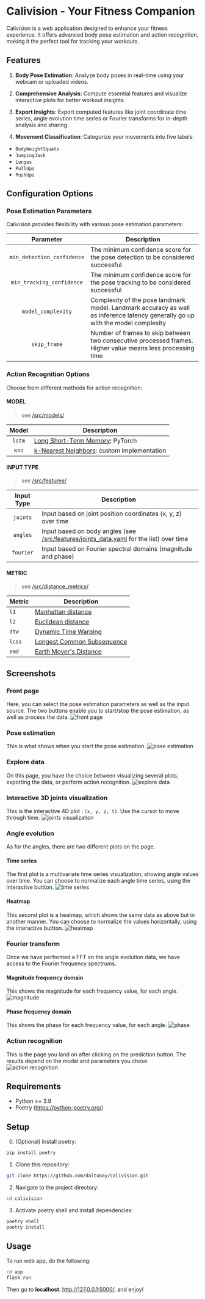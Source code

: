 # Calivision - Your Fitness Companion

Calivision is a web application designed to enhance your fitness experience. It offers advanced body pose estimation and action recognition, making it the perfect tool for tracking your workouts.

## Features

1. **Body Pose Estimation**: Analyze body poses in real-time using your webcam or uploaded videos.

2. **Comprehensive Analysis**: Compute essential features and visualize interactive plots for better workout insights.

3. **Export Insights**: Export computed features like joint coordinate time series, angle evolution time series or Fourier transforms for in-depth analysis and sharing.

4. **Movement Classification**: Categorize your movements into five labels:
  - `BodyWeightSquats`
  - `JumpingJack`
  - `Lunges`
  - `PullUps`
  - `PushUps`

## Configuration Options

### Pose Estimation Parameters

Calivision provides flexibility with various pose estimation parameters:

|         Parameter          | Description                                                                                                                     |
| :------------------------: | ------------------------------------------------------------------------------------------------------------------------------- |
| `min_detection_confidence` | The minimum confidence score for the pose detection to be considered successful                                                 |
| `min_tracking_confidence`  | The minimum confidence score for the pose tracking to be considered successful                                                  |
|     `model_complexity`     | Complexity of the pose landmark model. Landmark accuracy as well as inference latency generally go up with the model complexity |
|        `skip_frame`        | Number of frames to skip between two consecutive processed frames. Higher value means less processing time                      |

### Action Recognition Options

Choose from different methods for action recognition:

#### MODEL

> see [/src/models/](https://github.com/daltunay/calivision/blob/master/src/models/)

| Model  | Description                                                                                               |
| :----: | --------------------------------------------------------------------------------------------------------- |
| `lstm` | [Long Short-Term Memory](https://pytorch.org/docs/stable/generated/torch.nn.LSTM.html): PyTorch           |
| `knn`  | [k-Nearest Neighbors](https://en.wikipedia.org/wiki/K-nearest_neighbors_algorithm): custom implementation |

#### INPUT TYPE

> see [/src/features/](https://github.com/daltunay/calivision/blob/master/src/features/)

| Input Type | Description                                                                                                                                                                |
| :--------: | -------------------------------------------------------------------------------------------------------------------------------------------------------------------------- |
|  `joints`  | Input based on joint position coordinates (x, y, z) over time                                                                                                              |
|  `angles`  | Input based on body angles (see [/src/features/joints_data.yaml](https://github.com/daltunay/calivision/blob/master/src/features/joints_data.yaml) for the list) over time |
| `fourier`  | Input based on Fourier spectral domains (magnitude and phase)                                                                                                              |

#### METRIC
> see [/src/distance_metrics/](https://github.com/daltunay/calivision/blob/master/src/distance_metrics/)

| Metric | Description                                                                            |
| ------ | -------------------------------------------------------------------------------------- |
| `l1`   | [Manhattan distance](https://en.wikipedia.org/wiki/Taxicab_geometry)                   |
| `l2`   | [Euclidean distance](https://en.wikipedia.org/wiki/Euclidean_distance)                 |
| `dtw`  | [Dynamic Time Warping](https://en.wikipedia.org/wiki/Dynamic_time_warping)             |
| `lcss` | [Longest Common Subsequence](https://en.wikipedia.org/wiki/Longest_common_subsequence) |
| `emd`  | [Earth Mover's Distance](https://en.wikipedia.org/wiki/Earth_mover%27s_distance)       |

## Screenshots

### Front page

Here, you can select the pose estimation parameters as well as the input source. The two buttons enable you to start/stop the pose estimation, as well as process the data.
![front page](screenshots/front_page.png)

### Pose estimation

This is what shows when you start the pose estimation.
![pose estimation](screenshots/pose_estimation.png)

### Explore data

On this page, you have the choice between visualizing several plots, exporting the data, or perform action recognition.
![explore data](screenshots/explore_data.png)

### Interactive 3D joints visualization

This is the interactive 4D plot : `(x, y, z, t)`. Use the cursor to move through time.
![joints visualization](screenshots/joints_visualization.png)

### Angle evolution

As for the angles, there are two different plots on the page.
#### Time series

The first plot is a multivariate time series visualization, showing angle values over time. You can choose to normalize each angle time series, using the interactive buttton.
![time series](screenshots/angle_evolution_time_series.png)
#### Heatmap

This second plot is a heatmap, which shows the same data as above but in another manner. You can choose to normalize the values horizontally, using the interactive buttton.
![heatmap](screenshots/angle_evolution_heatmap.png)

### Fourier transform

Once we have performed a FFT on the angle evolution data, we have access to the Fourier frequency spectrums.
#### Magnitude frequency domain

This shows the magnitude for each frequency value, for each angle.
![magnitude](screenshots/fourier_magnitude.png)
#### Phase frequency domain

This shows the phase for each frequency value, for each angle.
![phase](screenshots/fourier_phase.png)

### Action recognition

This is the page you land on after clicking on the prediction button. The results depend on the model and parameters you chose.
![action recognition](screenshots/action_recognition.png)
## Requirements

- Python >= 3.9
- Poetry (https://python-poetry.org/)

## Setup

0. (Optional) Install poetry:

```bash
pip install poetry
```

1. Clone this repository:

```bash
git clone https://github.com/daltunay/calivision.git
```

2. Navigate to the project directory:

```bash
cd calivision
```

3. Activate poetry shell and install dependencies:

```bash
poetry shell
poetry install
```

## Usage

To run web app, do the following:

```bash
cd app
flask run
```

Then go to **localhost**: http://127.0.0.1:5000/, and enjoy!
